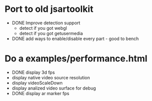 # Port to old jsartoolkit

- DONE Improve detection support
  - detect if you got webgl
  - detect if you got getusermedia
- DONE add ways to enable/disable every part - good to bench

# Do a examples/performance.html
- DONE display 3d fps
- display native video source resolution
- display videoScaleDown
- display analized video surface for debug
- DONE display ar marker fps
